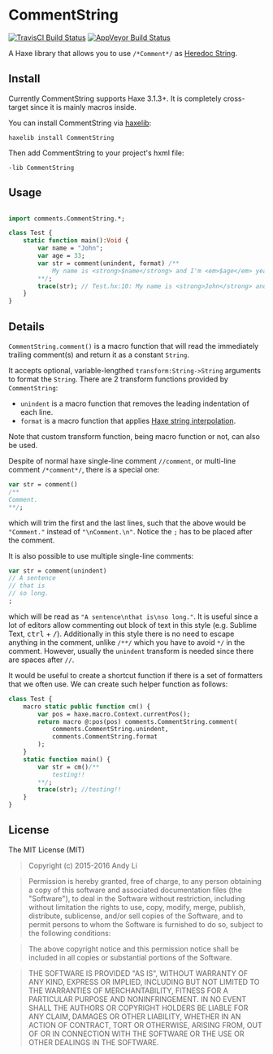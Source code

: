 CommentString
=============

[![TravisCI Build Status](https://travis-ci.org/andyli/CommentString.svg?branch=master)](https://travis-ci.org/andyli/CommentString)
[![AppVeyor Build Status](https://ci.appveyor.com/api/projects/status/github/andyli/CommentString?branch=master&svg=true)](https://ci.appveyor.com/project/andyli/CommentString)

A Haxe library that allows you to use `/*Comment*/` as [Heredoc String](http://en.wikipedia.org/wiki/Here_document).

## Install

Currently CommentString supports Haxe 3.1.3+. It is completely cross-target since it is mainly macros inside.

You can install CommentString via [haxelib](http://haxe.org/manual/haxelib.html):
```
haxelib install CommentString
```

Then add CommentString to your project's hxml file:
```
-lib CommentString
```

## Usage

```haxe

import comments.CommentString.*;

class Test {
	static function main():Void {
		var name = "John";
		var age = 33;
		var str = comment(unindent, format) /**
			My name is <strong>$name</strong> and I'm <em>$age</em> years old.
		**/;
		trace(str); // Test.hx:10: My name is <strong>John</strong> and I'm <em>33</em> years old.
	}
}
```

## Details

`CommentString.comment()` is a macro function that will read the immediately trailing comment(s) and 
return it as a constant `String`.

It accepts optional, variable-lengthed `transform:String->String` arguments to format the `String`.
There are 2 transform functions provided by `CommentString`:

 * `unindent` is a macro function that removes the leading indentation of each line.
 * `format` is a macro function that applies [Haxe string interpolation](http://haxe.org/manual/lf-string-interpolation.html).
 
Note that custom transform function, being macro function or not, can also be used.

Despite of normal haxe single-line comment `//comment`, or multi-line comment `/*comment*/`, 
there is a special one:
```haxe
var str = comment()
/**
Comment.
**/;
```
which will trim the first and the last lines, such that the above would be `"Comment."` instead of `"\nComment.\n"`. Notice the `;` has to be placed after the comment.

It is also possible to use multiple single-line comments:
```haxe
var str = comment(unindent)
// A sentence
// that is
// so long.
;
```
which will be read as `"A sentence\nthat is\nso long."`. It is useful since a lot of editors allow commenting out block of text in this style (e.g. Sublime Text, <kbd>ctrl</kbd> + <kbd>/</kbd>). Additionally in this style there is no need to escape anything in the comment, unlike `/**/` which you have to avoid `*/` in the comment. However, usually the `unindent` transform is needed since there are spaces after `//`.

It would be useful to create a shortcut function if there is a set of formatters that we often use. We can create such helper function as follows:
```haxe
class Test {
    macro static public function cm() {
        var pos = haxe.macro.Context.currentPos();
        return macro @:pos(pos) comments.CommentString.comment(
            comments.CommentString.unindent,
            comments.CommentString.format
        );
    }
    static function main() {
        var str = cm()/**
            testing!!
        **/;
        trace(str); //testing!!
    }
}
```

## License

The MIT License (MIT)

> Copyright (c) 2015-2016 Andy Li

> Permission is hereby granted, free of charge, to any person obtaining a copy
> of this software and associated documentation files (the "Software"), to deal
> in the Software without restriction, including without limitation the rights
> to use, copy, modify, merge, publish, distribute, sublicense, and/or sell
> copies of the Software, and to permit persons to whom the Software is
> furnished to do so, subject to the following conditions:

> The above copyright notice and this permission notice shall be included in
> all copies or substantial portions of the Software.

> THE SOFTWARE IS PROVIDED "AS IS", WITHOUT WARRANTY OF ANY KIND, EXPRESS OR
> IMPLIED, INCLUDING BUT NOT LIMITED TO THE WARRANTIES OF MERCHANTABILITY,
> FITNESS FOR A PARTICULAR PURPOSE AND NONINFRINGEMENT. IN NO EVENT SHALL THE
> AUTHORS OR COPYRIGHT HOLDERS BE LIABLE FOR ANY CLAIM, DAMAGES OR OTHER
> LIABILITY, WHETHER IN AN ACTION OF CONTRACT, TORT OR OTHERWISE, ARISING FROM,
> OUT OF OR IN CONNECTION WITH THE SOFTWARE OR THE USE OR OTHER DEALINGS IN
> THE SOFTWARE.
